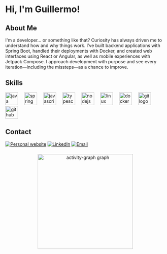 
# Hi, I'm Guillermo! 


## About Me
I'm a developer... or something like that?
Curiosity has always driven me to understand how and why things work. I’ve built backend applications with Spring Boot, handled their deployments with Docker, and created web interfaces using React or Angular, as well as mobile experiences with Jetpack Compose. I approach development with purpose and see every iteration—including the missteps—as a chance to improve.


## Skills

<div align="left">
  <img src="https://cdn.jsdelivr.net/gh/devicons/devicon/icons/java/java-original.svg" height="40" alt="java logo"  />
  <img width="12" />
  <img src="https://cdn.jsdelivr.net/gh/devicons/devicon/icons/spring/spring-original.svg" height="40" alt="spring logo"  />
  <img width="12" />
  <img src="https://cdn.jsdelivr.net/gh/devicons/devicon/icons/javascript/javascript-original.svg" height="40" alt="javascript logo"  />
  <img width="12" />
  <img src="https://cdn.jsdelivr.net/gh/devicons/devicon/icons/typescript/typescript-original.svg" height="40" alt="typescript logo"  />
  <img width="12" />
  <img src="https://cdn.jsdelivr.net/gh/devicons/devicon/icons/nodejs/nodejs-original.svg" height="40" alt="nodejs logo"  />
  <img width="12" />
  <img src="https://cdn.jsdelivr.net/gh/devicons/devicon/icons/linux/linux-original.svg" height="40" alt="linux logo"  />
  <img width="12" />
  <img src="https://cdn.jsdelivr.net/gh/devicons/devicon/icons/docker/docker-original.svg" height="40" alt="docker logo"  />
  <img width="12" />
  <img src="https://cdn.jsdelivr.net/gh/devicons/devicon/icons/git/git-original.svg" height="40" alt="git logo"  />
  <img width="12" />
  <img src="https://cdn.jsdelivr.net/gh/devicons/devicon/icons/github/github-original.svg" height="40" alt="github logo"  />
</div>

###


## Contact

[![Personal website](https://img.shields.io/badge/personal_website-GP-4285F4?style=for-the-badge&logo=googlechrome&logoColor=white&labelColor=101010)](https://guillermo-ps.vercel.app)
[![LinkedIn](https://img.shields.io/badge/LinkedIn-@guilleps-487FCF?style=for-the-badge&logo=LinkedIn&logoColor=white&labelColor=101010)](www.linkedin.com/in/lguilleps)
[![Email](https://img.shields.io/badge/nothicc04@gmail.com-email-D14836?style=for-the-badge&logo=gmail&logoColor=white&labelColor=101010)](mailto:nothicc04@gmail.com)

###


###

<div align="center">
  <img src="https://github-readme-activity-graph.vercel.app/graph?username=guilleps&radius=16&theme=tokyo-night&area=true&order=5" height="300" alt="activity-graph graph"  />
</div>

###